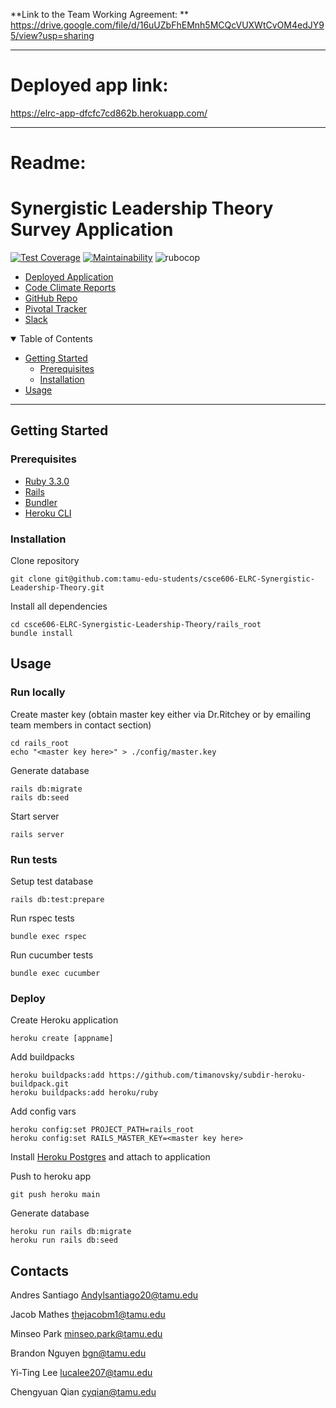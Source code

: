 **Link to the Team Working Agreement: **
https://drive.google.com/file/d/16uUZbFhEMnh5MCQcVUXWtCvOM4edJY95/view?usp=sharing

_____________________________________________________________________
# Deployed app link:
https://elrc-app-dfcfc7cd862b.herokuapp.com/
_____________________________________________________________________
# Readme:
# Synergistic Leadership Theory Survey Application

[![Test Coverage](https://api.codeclimate.com/v1/badges/62f4dd4fb092b4211973/test_coverage)](https://codeclimate.com/repos/65caed0abc0d27237b1794c9/test_coverage)
[![Maintainability](https://api.codeclimate.com/v1/badges/62f4dd4fb092b4211973/maintainability)](https://codeclimate.com/repos/65caed0abc0d27237b1794c9/maintainability)
![rubocop](https://img.shields.io/endpoint?url=https://gist.githubusercontent.com/barnden/c7b2d5e19079e12445b300407e383294/raw/badge.json)

- [Deployed Application](https://elrc-app-dfcfc7cd862b.herokuapp.com/)
- [Code Climate Reports](https://codeclimate.com/repos/65caed0abc0d27237b1794c9/maintainability)
- [GitHub Repo](https://github.com/tamu-edu-students/csce606-ELRC-OLEI_Project)
- [Pivotal Tracker](https://www.pivotaltracker.com/n/projects/2720653)
- [Slack](https://app.slack.com/client/T07NQ098G0G/C07NE1HS2BB)

<details open="open">
<summary>Table of Contents</summary>

- [Getting Started](#getting-started)
  - [Prerequisites](#prerequisites)
  - [Installation](#installation)
- [Usage](#usage)

</details>

---

## Getting Started

### Prerequisites

- [Ruby 3.3.0](https://www.ruby-lang.org/en/)
- [Rails](https://rubyonrails.org/)
- [Bundler](https://bundler.io/)
- [Heroku CLI](https://devcenter.heroku.com/articles/heroku-cli)

### Installation

Clone repository

```
git clone git@github.com:tamu-edu-students/csce606-ELRC-Synergistic-Leadership-Theory.git
```

Install all dependencies

```
cd csce606-ELRC-Synergistic-Leadership-Theory/rails_root
bundle install
```

## Usage

### Run locally

Create master key (obtain master key either via Dr.Ritchey or by emailing team members in contact section)

```
cd rails_root
echo "<master key here>" > ./config/master.key
```

Generate database

```
rails db:migrate
rails db:seed
```

Start server

```
rails server
```

### Run tests

Setup test database

```
rails db:test:prepare
```

Run rspec tests

```
bundle exec rspec
```

Run cucumber tests

```
bundle exec cucumber
```

### Deploy

Create Heroku application

```
heroku create [appname]
```

Add buildpacks

```
heroku buildpacks:add https://github.com/timanovsky/subdir-heroku-buildpack.git
heroku buildpacks:add heroku/ruby
```

Add config vars

```
heroku config:set PROJECT_PATH=rails_root
heroku config:set RAILS_MASTER_KEY=<master key here>
```

Install [Heroku Postgres](https://elements.heroku.com/addons/heroku-postgresql) and attach to application

Push to heroku app

```
git push heroku main
```

Generate database

```
heroku run rails db:migrate
heroku run rails db:seed
```

## Contacts
Andres Santiago <Andylsantiago20@tamu.edu>

Jacob Mathes <thejacobm1@tamu.edu>

Minseo Park <minseo.park@tamu.edu>

Brandon Nguyen <bgn@tamu.edu>

Yi-Ting Lee <lucalee207@tamu.edu>

Chengyuan Qian <cyqian@tamu.edu>
